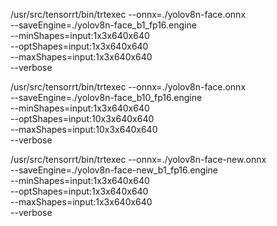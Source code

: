 /usr/src/tensorrt/bin/trtexec --onnx=./yolov8n-face.onnx \
        --saveEngine=./yolov8n-face_b1_fp16.engine \
        --minShapes=input:1x3x640x640 \
        --optShapes=input:1x3x640x640 \
        --maxShapes=input:1x3x640x640 \
        --verbose

/usr/src/tensorrt/bin/trtexec --onnx=./yolov8n-face.onnx \
        --saveEngine=./yolov8n-face_b10_fp16.engine \
        --minShapes=input:1x3x640x640 \
        --optShapes=input:10x3x640x640 \
        --maxShapes=input:10x3x640x640 \
        --verbose

/usr/src/tensorrt/bin/trtexec --onnx=./yolov8n-face-new.onnx \
        --saveEngine=./yolov8n-face-new_b1_fp16.engine \
        --minShapes=input:1x3x640x640 \
        --optShapes=input:1x3x640x640 \
        --maxShapes=input:1x3x640x640 \
        --verbose